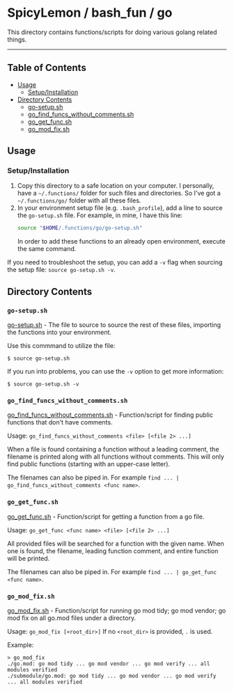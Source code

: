 # SpicyLemon / bash_fun / go

This directory contains functions/scripts for doing various golang related things.

<hr>

## Table of Contents

* [Usage](#user-content-usage)
  * [Setup/Installation](#user-content-setupinstallation)
* [Directory Contents](#user-content-directory-contents)
  * [go-setup.sh](#user-content-go-setupsh)
  * [go_find_funcs_without_comments.sh](#user-content-go_find_funcs_without_commentssh)
  * [go_get_func.sh](#user-content-go_get_funcsh)
  * [go_mod_fix.sh](#user-content-go_mod_fixsh)

## Usage

### Setup/Installation

1.  Copy this directory to a safe location on your computer.
    I personally, have a `~/.functions/` folder for such files and directories.
    So I've got a `~/.functions/go/` folder with all these files.
1.  In your environment setup file (e.g. `.bash_profile`), add a line to source the `go-setup.sh` file.
    For example, in mine, I have this line:
    ```bash
    source "$HOME/.functions/go/go-setup.sh"
    ```
    In order to add these functions to an already open environment, execute the same command.

If you need to troubleshoot the setup, you can add a `-v` flag when sourcing the setup file: `source go-setup.sh -v`.

## Directory Contents

### `go-setup.sh`

[go-setup.sh](go-setup.sh) - The file to source to source the rest of these files, importing the functions into your environment.

Use this commmand to utilize the file:
```console
$ source go-setup.sh
```

If you run into problems, you can use the `-v` option to get more information:
```console
$ source go-setup.sh -v
```



### `go_find_funcs_without_comments.sh`

[go_find_funcs_without_comments.sh](go_find_funcs_without_comments.sh) - Function/script for finding public functions that don't have comments.

Usage: `go_find_funcs_without_comments <file> [<file 2> ...]`

When a file is found containing a function without a leading comment, the filename is printed along with all functions without comments. This will only find public functions (starting with an upper-case letter).

The filenames can also be piped in. For example `find ... | go_find_funcs_without_comments <func name>`.



### `go_get_func.sh`

[go_get_func.sh](go_get_func.sh) - Function/script for getting a function from a go file.

Usage: `go_get_func <func name> <file> [<file 2> ...]`

All provided files will be searched for a function with the given name.
When one is found, the filename, leading function comment, and entire function will be printed.

The filenames can also be piped in. For example `find ... | go_get_func <func name>`.



### `go_mod_fix.sh`

[go_mod_fix.sh](go_mod_fix.sh) - Function/script for running go mod tidy; go mod vendor; go mod fix on all go.mod files under a directory.

Usage: `go_mod_fix [<root_dir>]`
If no `<root_dir>` is provided, `.` is used.

Example:
```console
> go_mod_fix
./go.mod: go mod tidy ... go mod vendor ... go mod verify ... all modules verified
./submodule/go.mod: go mod tidy ... go mod vendor ... go mod verify ... all modules verified
```


